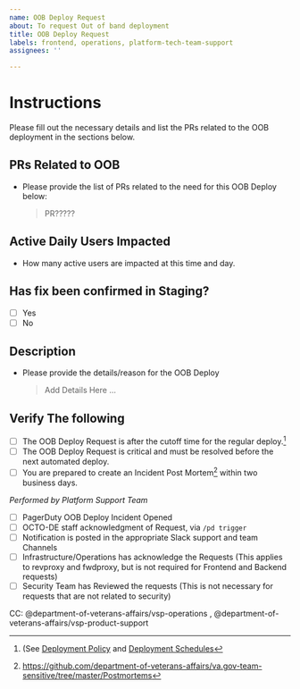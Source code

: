 ```yaml
---
name: OOB Deploy Request
about: To request Out of band deployment
title: OOB Deploy Request
labels: frontend, operations, platform-tech-team-support
assignees: ''

---
```


# Instructions
Please fill out the necessary details and list the PRs related to the OOB deployment in the sections below.

## PRs Related to OOB
- Please provide the list of PRs related to the need for this OOB Deploy below:
   > PR?????

## Active Daily Users Impacted
- How many active users are impacted at this time and day.
   >

## Has fix been confirmed in Staging?
- [ ] Yes
- [ ] No

## Description
- Please provide the details/reason for the OOB Deploy
   > Add Details Here ... 
   
## Verify The following
 - [ ] The OOB Deploy Request is after the cutoff time for the regular deploy.[^1] 
 - [ ] The OOB Deploy Request is critical and must be resolved before the next automated deploy.
 - [ ] You are prepared to create an Incident Post Mortem[^2] within two business days.

[^1]: (See [Deployment Policy](https://depo-platform-documentation.scrollhelp.site/developer-docs/deployment-policies) and [Deployment Schedules](https://depo-platform-documentation.scrollhelp.site/developer-docs/Deployments.1844641889.html)
[^2]: https://github.com/department-of-veterans-affairs/va.gov-team-sensitive/tree/master/Postmortems


*Performed by Platform Support Team*
 - [ ] PagerDuty OOB Deploy Incident Opened
 - [ ] OCTO-DE staff acknowledgment of Request, via `/pd trigger`
 - [ ] Notification is posted in the appropriate Slack support and team Channels
 - [ ] Infrastructure/Operations has acknowledge the Requests (This applies to revproxy and fwdproxy, but is not required for Frontend and Backend requests)
 - [ ] Security Team has Reviewed the requests (This is not necessary for requests that are not related to security)

 CC: @department-of-veterans-affairs/vsp-operations ,  @department-of-veterans-affairs/vsp-product-support
